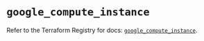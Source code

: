 # `google_compute_instance`

Refer to the Terraform Registry for docs: [`google_compute_instance`](https://registry.terraform.io/providers/hashicorp/google/6.26.0/docs/resources/compute_instance).
